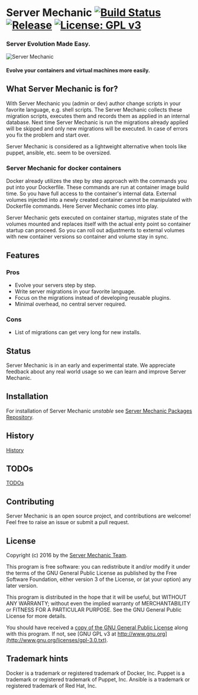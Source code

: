# Server Mechanic [![Build Status](https://travis-ci.org/server-mechanic/mechanic.svg)](https://travis-ci.org/server-mechanic/mechanic) [![Release](https://img.shields.io/github/release/server-mechanic/mechanic.svg)](https://github.com/server-mechanic/mechanic/releases/latest) [![License: GPL v3](https://img.shields.io/badge/License-GPL%20v3-blue.svg)](http://www.gnu.org/licenses/gpl-3.0)

### Server Evolution Made Easy.

![Server Mechanic](https://server-mechanic.github.io/website/images/mechanic.png "Server Mechanic")

#### Evolve your containers and virtual machines more easily.

## What Server Mechanic is for?

With Server Mechanic you (admin or dev) author change scripts in your favorite language, e.g. shell scripts. The Server Mechanic collects these migration scripts, executes them and records them as applied in an internal database. Next time Server Mechanic is run the migrations already applied will be skipped and only new migrations will be executed. In case of errors you fix the problem and start over.

Server Mechanic is considered as a lightweight alternative when tools like puppet, ansible, etc. seem to be oversized.

### Server Mechanic for docker containers

Docker already utilizes the step by step approach with the commands you put into your Dockerfile. These commands are run at container image build time. So you have full access to the container's internal data. External volumes injected into a newly created container cannot be manipulated with Dockerfile commands. Here Server Mechanic comes into play.

Server Mechanic gets executed on container startup, migrates state of the volumes mounted and replaces itself with the actual enty point so container startup can proceed. So you can roll out adjustments to external volumes with new container versions so container and volume stay in sync.

## Features

### Pros
* Evolve your servers step by step.
* Write server migrations in your favorite language.
* Focus on the migrations instead of developing reusable plugins.
* Minimal overhead, no central server required.

### Cons
* List of migrations can get very long for new installs.

## Status

Server Mechanic is in an early and experimental state. We appreciate feedback about any real world usage so we can learn and improve Server Mechanic.

## Installation

For installation of Server Mechanic *unstable* see [Server Mechanic Packages Repository](https://github.com/server-mechanic/packages).

## History

[History](HISTORY.md)

## TODOs
[TODOs](TODOs.md)

## Contributing

Server Mechanic is an open source project, and contributions are welcome! Feel free to raise an issue or submit a pull request.

## License
Copyright (c) 2016 by the [Server Mechanic Team](https://github.com/orgs/server-mechanic/people).

This program is free software: you can redistribute it and/or modify
it under the terms of the GNU General Public License as published by
the Free Software Foundation, either version 3 of the License, or
(at your option) any later version.

This program is distributed in the hope that it will be useful,
but WITHOUT ANY WARRANTY; without even the implied warranty of
MERCHANTABILITY or FITNESS FOR A PARTICULAR PURPOSE.  See the
GNU General Public License for more details.

You should have received a [copy of the GNU General Public License](LICENSE)
along with this program.  If not, see [GNU GPL v3 at http://www.gnu.org](http://www.gnu.org/licenses/gpl-3.0.txt).

## Trademark hints
Docker is a trademark or registered trademark of Docker, Inc.
Puppet is a trademark or registered trademark of Puppet, Inc.
Ansible is a trademark or registered trademark of Red Hat, Inc.
